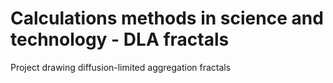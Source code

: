 # Calculations methods in science and technology - DLA fractals

Project drawing diffusion-limited aggregation fractals
